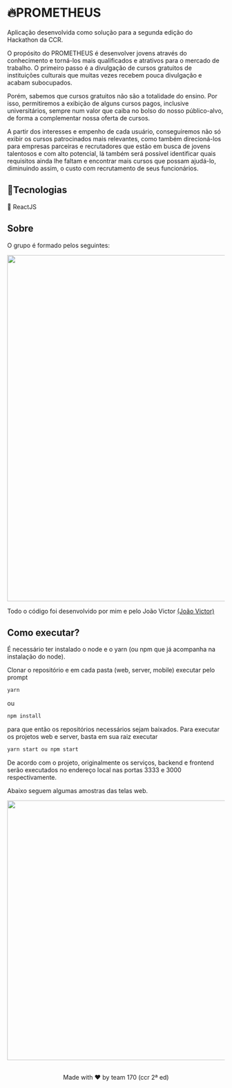 # 🔥PROMETHEUS

Aplicação desenvolvida como solução para a segunda edição do Hackathon da CCR. 

O propósito do PROMETHEUS é desenvolver jovens através do conhecimento e torná-los mais qualificados e atrativos para o mercado de trabalho. O primeiro passo é a divulgação de cursos gratuitos de instituições culturais que muitas vezes recebem pouca divulgação e acabam subocupados. 

Porém, sabemos que cursos gratuitos não são a totalidade do ensino. Por isso, permitiremos a exibição de alguns cursos pagos, inclusive universitários, sempre num valor que caiba no bolso do nosso público-alvo, de forma a complementar nossa oferta de cursos.

A partir dos interesses e empenho de cada usuário, conseguiremos não só exibir os cursos patrocinados mais relevantes, como também direcioná-los para empresas parceiras e recrutadores que estão em busca de jovens talentosos e com alto potencial, lá também será possível identificar quais requisitos ainda lhe faltam e encontrar mais cursos que possam ajudá-lo,  diminuindo assim, o custo com recrutamento de seus funcionários.

## 📁Tecnologias

📘 ReactJS

## Sobre

O grupo é formado pelos seguintes:

<p align="center">
<img  src="https://lh4.googleusercontent.com/To9FL4-bJd15ghk2J2a_FHuVe6U5AOMYOshiVaQYbR40AQnCxXMNnUCSHgBTw3mvIwP_Fh9WSs1gptC5zlUR=w1440-h789-rw"  width="800"/>
</p>

Todo o código foi desenvolvido por mim e pelo João Victor [(João Victor)](https://github.com/joaovictorsoars)

## Como executar?

É necessário ter instalado o node e o yarn (ou npm que já acompanha na instalação do node). 

Clonar o repositório e em cada pasta (web, server, mobile) executar pelo prompt 
```bash
yarn
```
ou
```bash
npm install 
```
para que então os repositórios necessários sejam baixados. Para executar os projetos web e server, basta em sua raiz executar 
```bash
yarn start ou npm start
```
De acordo com o projeto, originalmente os serviços, backend e frontend serão executados no endereço local nas portas 3333 e 3000 respectivamente.

Abaixo seguem algumas amostras das telas web.


<p align="center">
<img  src="https://lh6.googleusercontent.com/wOo9-rnpXGo8HSJPWHEyx1XuZWkZ90QvvkGd6tfqBvjq2bR3O2O_x0GWGKwg8mr0T4uhpwgImXUqa7DFPyG2=w1366-h609-rw"  width="600"/>
</p>

<br />
<center>Made with ❤️ by team 170 (ccr 2ª ed)</center>

